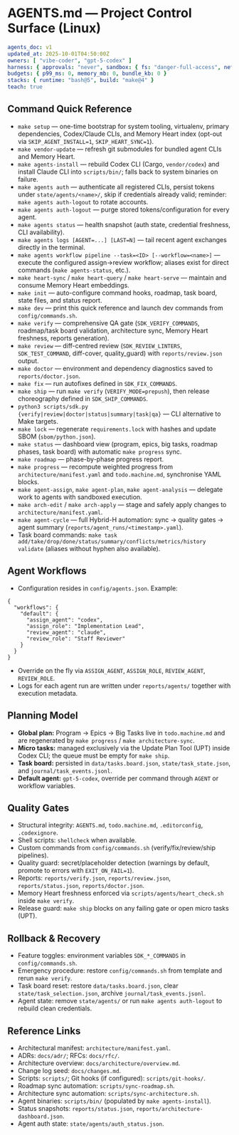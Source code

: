 # AGENTS.md — Project Control Surface (Linux)

```yaml
agents_doc: v1
updated_at: 2025-10-01T04:50:00Z
owners: [ "vibe-coder", "gpt-5-codex" ]
harness: { approvals: "never", sandbox: { fs: "danger-full-access", net: "enabled" } }
budgets: { p99_ms: 0, memory_mb: 0, bundle_kb: 0 }
stacks: { runtime: "bash@5", build: "make@4" }
teach: true
```
## Command Quick Reference
- `make setup` — one-time bootstrap for system tooling, virtualenv, primary dependencies, Codex/Claude CLIs, and Memory Heart index (opt-out via `SKIP_AGENT_INSTALL=1`, `SKIP_HEART_SYNC=1`).
- `make vendor-update` — refresh git submodules for bundled agent CLIs and Memory Heart.
- `make agents-install` — rebuild Codex CLI (Cargo, `vendor/codex`) and install Claude CLI into `scripts/bin/`; falls back to system binaries on failure.
- `make agents auth` — authenticate all registered CLIs, persist tokens under `state/agents/<name>/`, skip if credentials already valid; reminder: `make agents auth-logout` to rotate accounts.
- `make agents auth-logout` — purge stored tokens/configuration for every agent.
- `make agents status` — health snapshot (auth state, credential freshness, CLI availability).
- `make agents logs [AGENT=...] [LAST=N]` — tail recent agent exchanges directly in the terminal.
- `make agents workflow pipeline --task=<ID> [--workflow=<name>]` — execute the configured assign→review workflow; aliases exist for direct commands (`make agents-status`, etc.).
- `make heart-sync` / `make heart-query` / `make heart-serve` — maintain and consume Memory Heart embeddings.
- `make init` — auto-configure command hooks, roadmap, task board, state files, and status report.
- `make dev` — print this quick reference and launch dev commands from `config/commands.sh`.
- `make verify` — comprehensive QA gate (`SDK_VERIFY_COMMANDS`, roadmap/task board validation, architecture sync, Memory Heart freshness, reports generation).
- `make review` — diff-centred review (`SDK_REVIEW_LINTERS`, `SDK_TEST_COMMAND`, diff-cover, quality_guard) with `reports/review.json` output.
- `make doctor` — environment and dependency diagnostics saved to `reports/doctor.json`.
- `make fix` — run autofixes defined in `SDK_FIX_COMMANDS`.
- `make ship` — run `make verify` (`VERIFY_MODE=prepush`), then release choreography defined in `SDK_SHIP_COMMANDS`.
- `python3 scripts/sdk.py {verify|review|doctor|status|summary|task|qa}` — CLI alternative to Make targets.
- `make lock` — regenerate `requirements.lock` with hashes and update SBOM (`sbom/python.json`).
- `make status` — dashboard view (program, epics, big tasks, roadmap phases, task board) with automatic `make progress` sync.
- `make roadmap` — phase-by-phase progress report.
- `make progress` — recompute weighted progress from `architecture/manifest.yaml` and `todo.machine.md`, synchronise YAML blocks.
- `make agent-assign`, `make agent-plan`, `make agent-analysis` — delegate work to agents with sandboxed execution.
- `make arch-edit` / `make arch-apply` — stage and safely apply changes to `architecture/manifest.yaml`.
- `make agent-cycle` — full Hybrid-H automation: sync → quality gates → agent summary (`reports/agent_runs/<timestamp>.yaml`).
- Task board commands: `make task add/take/drop/done/status/summary/conflicts/metrics/history validate` (aliases without hyphen also available).

## Agent Workflows
- Configuration resides in `config/agents.json`. Example:
```jsonc
{
  "workflows": {
    "default": {
      "assign_agent": "codex",
      "assign_role": "Implementation Lead",
      "review_agent": "claude",
      "review_role": "Staff Reviewer"
    }
  }
}
```
- Override on the fly via `ASSIGN_AGENT`, `ASSIGN_ROLE`, `REVIEW_AGENT`, `REVIEW_ROLE`.
- Logs for each agent run are written under `reports/agents/` together with execution metadata.

## Planning Model
- **Global plan:** Program → Epics → Big Tasks live in `todo.machine.md` and are regenerated by `make progress` / `make architecture-sync`.
- **Micro tasks:** managed exclusively via the Update Plan Tool (UPT) inside Codex CLI; the queue must be empty for `make ship`.
- **Task board:** persisted in `data/tasks.board.json`, `state/task_state.json`, and `journal/task_events.jsonl`.
- **Default agent:** `gpt-5-codex`, override per command through `AGENT` or workflow variables.

## Quality Gates
- Structural integrity: `AGENTS.md`, `todo.machine.md`, `.editorconfig`, `.codexignore`.
- Shell scripts: `shellcheck` when available.
- Custom commands from `config/commands.sh` (verify/fix/review/ship pipelines).
- Quality guard: secret/placeholder detection (warnings by default, promote to errors with `EXIT_ON_FAIL=1`).
- Reports: `reports/verify.json`, `reports/review.json`, `reports/status.json`, `reports/doctor.json`.
- Memory Heart freshness enforced via `scripts/agents/heart_check.sh` inside `make verify`.
- Release guard: `make ship` blocks on any failing gate or open micro tasks (UPT).

## Rollback & Recovery
- Feature toggles: environment variables `SDK_*_COMMANDS` in `config/commands.sh`.
- Emergency procedure: restore `config/commands.sh` from template and rerun `make verify`.
- Task board reset: restore `data/tasks.board.json`, clear `state/task_selection.json`, archive `journal/task_events.jsonl`.
- Agent state: remove `state/agents/` or run `make agents auth-logout` to rebuild clean credentials.

## Reference Links
- Architectural manifest: `architecture/manifest.yaml`.
- ADRs: `docs/adr/`; RFCs: `docs/rfc/`.
- Architecture overview: `docs/architecture/overview.md`.
- Change log seed: `docs/changes.md`.
- Scripts: `scripts/`; Git hooks (if configured): `scripts/git-hooks/`.
- Roadmap sync automation: `scripts/sync-roadmap.sh`.
- Architecture sync automation: `scripts/sync-architecture.sh`.
- Agent binaries: `scripts/bin/` (populated by `make agents-install`).
- Status snapshots: `reports/status.json`, `reports/architecture-dashboard.json`.
- Agent auth state: `state/agents/auth_status.json`.
